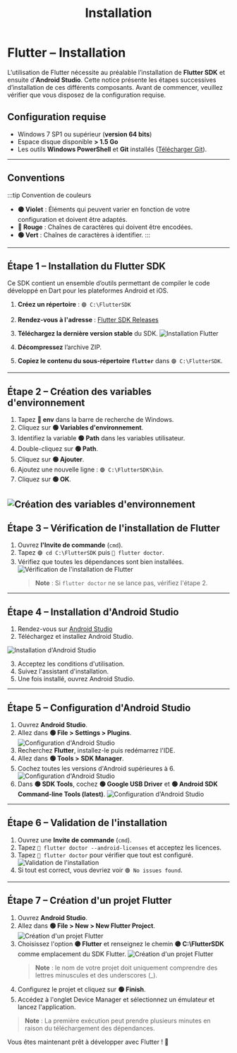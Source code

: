 ﻿---
sidebar_position: 1
title: "Installation"
---

# Flutter – Installation

L’utilisation de Flutter nécessite au préalable l’installation de **Flutter SDK** et ensuite d’**Android Studio**.
Cette notice présente les étapes successives d’installation de ces différents composants.
Avant de commencer, veuillez vérifier que vous disposez de la configuration requise.

## Configuration requise

- Windows 7 SP1 ou supérieur (**version 64 bits**)
- Espace disque disponible **> 1.5 Go**
- Les outils **Windows PowerShell** et **Git** installés ([Télécharger Git](https://git-scm.com/download/win)).

---

## Conventions

:::tip Convention de couleurs

- **🟣 Violet** : Éléments qui peuvent varier en fonction de votre configuration et doivent être adaptés.
- **🔴 Rouge** : Chaînes de caractères qui doivent être encodées.
- **🟢 Vert** : Chaînes de caractères à identifier.
  :::

---

## Étape 1 – Installation du Flutter SDK

Ce SDK contient un ensemble d’outils permettant de compiler le code développé en Dart pour les plateformes Android et iOS.

1. **Créez un répertoire** : `🟣 C:\FlutterSDK`
2. **Rendez-vous à l'adresse** : [Flutter SDK Releases](https://flutter.dev/docs/development/tools/sdk/releases)
3. **Téléchargez la dernière version stable** du SDK.
   ![Installation Flutter](../img/I1.png)

4. **Décompressez** l’archive ZIP.
5. **Copiez le contenu du sous-répertoire `flutter`** dans `🟣 C:\FlutterSDK`.

---

## Étape 2 – Création des variables d'environnement

1. Tapez **🔴 env** dans la barre de recherche de Windows.
2. Cliquez sur **🟢 Variables d'environnement**.
3. Identifiez la variable **🟢 Path** dans les variables utilisateur.
4. Double-cliquez sur **🟢 Path**.
5. Cliquez sur **🟢 Ajouter**.
6. Ajoutez une nouvelle ligne : `🟣 C:\FlutterSDK\bin`.
7. Cliquez sur **🟢 OK**.

## ![Création des variables d'environnement](../img/I2.png)

## Étape 3 – Vérification de l'installation de Flutter

1. Ouvrez **l'Invite de commande** (`cmd`).
2. Tapez `🟣 cd C:\FlutterSDK` puis `🔴 flutter doctor`.
3. Vérifiez que toutes les dépendances sont bien installées.
   ![Vérification de l'installation de Flutter](../img/I3.png)
   > **Note** : Si `flutter doctor` ne se lance pas, vérifiez l'étape 2.

---

## Étape 4 – Installation d'Android Studio

1. Rendez-vous sur [Android Studio](https://developer.android.com/studio)
2. Téléchargez et installez Android Studio.

![Installation d'Android Studio](../img/I4.png)

3. Acceptez les conditions d'utilisation.
4. Suivez l'assistant d'installation.
5. Une fois installé, ouvrez Android Studio.

---

## Étape 5 – Configuration d'Android Studio

1. Ouvrez **Android Studio**.
2. Allez dans **🟢 File > Settings > Plugins**.
   ![Configuration d'Android Studio](../img/I5.png)
3. Recherchez **Flutter**, installez-le puis redémarrez l'IDE.
4. Allez dans **🟢 Tools > SDK Manager**.
5. Cochez toutes les versions d'Android supérieures à 6.
   ![Configuration d'Android Studio](../img/I6.png)
6. Dans **🟢 SDK Tools**, cochez **🟢 Google USB Driver** et **🟢 Android SDK Command-line Tools (latest)**.
   ![Configuration d'Android Studio](../img/I7.png)

---

## Étape 6 – Validation de l'installation

1. Ouvrez une **Invite de commande** (`cmd`).
2. Tapez `🔴 flutter doctor --android-licenses` et acceptez les licences.
3. Tapez `🔴 flutter doctor` pour vérifier que tout est configuré.
   ![Validation de l'installation](../img/I8.png)
4. Si tout est correct, vous devriez voir `🟢 No issues found`.

---

## Étape 7 – Création d'un projet Flutter

1. Ouvrez **Android Studio**.
2. Allez dans **🟢 File > New > New Flutter Project**.
   ![Création d'un projet Flutter](../img/I9.png)
3. Choisissez l'option **🟣 Flutter** et renseignez le chemin **🟣 C:\FlutterSDK** comme emplacement du SDK Flutter.
   ![Création d'un projet Flutter](../img/101.png)
   > **Note** : le nom de votre projet doit uniquement comprendre des lettres minuscules et des underscores (\_).
4. Configurez le projet et cliquez sur **🟢 Finish**.
5. Accédez à l'onglet Device Manager et sélectionnez un émulateur et lancez l'application.

> **Note** : La première exécution peut prendre plusieurs minutes en raison du téléchargement des dépendances.

Vous êtes maintenant prêt à développer avec Flutter ! 🚀
